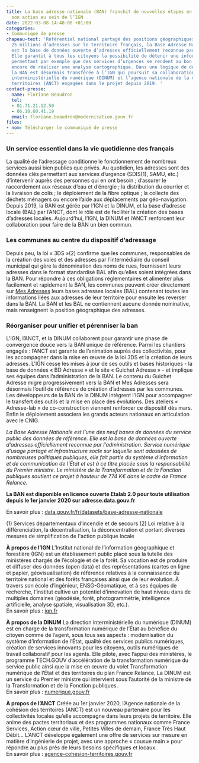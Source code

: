 ```yaml
---
title: La base adresse nationale (BAN) franchit de nouvelles étapes en poursuivant
  son action au sein de l’IGN
date: 2022-03-08 14:48:00 +01:00
categories:
- Communiqué de presse
chapeau-text: 'Référentiel national partagé des positions géographiques de plus de
  25 millions d’adresses sur le territoire français, la Base Adresse Nationale (BAN)
  est la base de données ouverte d’adresses officiellement reconnue par l’administration.
  Elle garantit à tous les citoyens la possibilité de détenir une information géographique
  permettant par exemple que des services d’urgences se rendent au bon endroit ou
  encore de réaliser une analyse cartographique. Dans une logique de déploiement,
  la BAN est désormais transférée à l’IGN qui poursuit sa collaboration avec la direction
  interministérielle du numérique (DINUM) et l’agence nationale de la cohésion des
  territoires (ANCT) engagées dans le projet depuis 2019. '
contact-presse:
  name: Floriane Beaudron
  tel:
  - 01.71.21.12.50
  - 06.10.60.41.19
  email: floriane.beaudron@modernisation.gouv.fr
files:
- nom: Télécharger le communiqué de presse
---
```


### Un service essentiel dans la vie quotidienne des français 
 
La qualité de l’adressage conditionne le fonctionnement de nombreux services aussi bien publics que privés. Au quotidien, les adresses sont des données clés permettant aux services d’urgence (SDIS(1), SAMU, etc.) d’intervenir auprès des personnes qui en ont besoin ; d’assurer le raccordement aux réseaux d’eau et d’énergie ; la distribution du courrier et la livraison de colis ; le déploiement de la fibre optique ; la collecte des déchets ménagers ou encore l’aide aux déplacements par géo-navigation.
Depuis 2019, la BAN est gérée par l’IGN et la DINUM, et la base d’adresse locale (BAL) par l’ANCT, dont le rôle est de faciliter la création des bases d’adresses locales. Aujourd’hui, l’IGN, la DINUM et l’ANCT renforcent leur collaboration pour faire de la BAN un bien commun.

### Les communes au centre du dispositif d’adressage 

Depuis peu, la loi « 3DS »(2) confirme que les communes, responsables de la création des voies et des adresses par l’intermédiaire du conseil municipal qui gère la dénomination des noms de rues, fournissent leurs adresses dans le format standardisé BAL afin qu’elles soient intégrées dans la BAN. Pour répondre à ces obligations règlementaires et alimenter plus facilement et rapidement la BAN, les communes peuvent créer directement sur [Mes Adresses](https://mes-adresses.data.gouv.fr/) leurs bases adresses locales (BAL) contenant toutes les informations liées aux adresses de leur territoire pour ensuite les reverser dans la BAN. La BAN et les BAL ne contiennent aucune donnée nominative, mais renseignent la position géographique des adresses.



### Réorganiser pour unifier et pérenniser la ban  
 
L’IGN, l’ANCT, et la DINUM collaborent pour garantir une phase de convergence douce vers la BAN unique de référence. Parmi les chantiers engagés : l’ANCT est garante de l’animation auprès des collectivités, pour les accompagner dans la mise en œuvre de la loi 3DS et la création de leurs adresses. L’IGN cesse les mises à jour de ses outils et bases historiques - la base de données « BD Adresse » et le site « Guichet Adresse » - et implique ses équipes dans l’administration de la BAN. Le contenu du Guichet Adresse migre progressivement vers la BAN et Mes Adresses sera désormais l’outil de référence de création d’adresses par les communes. Les développeurs de la BAN de la DINUM intègrent l’IGN pour accompagner le transfert des outils et la mise en place des évolutions. Des ateliers « Adresse-lab » de co-construction viennent renforcer ce dispositif dès mars. Enfin le déploiement associera les grands acteurs nationaux en articulation avec le CNIG. 

*La Base Adresse Nationale est l’une des neuf bases de données du service public des données de référence. Elle est la base de données ouverte d’adresses officiellement reconnue par l’administration. Service numérique d’usage partagé et infrastructure socle sur laquelle sont adossées de nombreuses politiques publiques, elle fait partie du système d’information et de communication de l’État et est à ce titre placée sous la responsabilité du Premier ministre. Le ministère de la Transformation et de la Fonction publiques soutient ce projet à hauteur de 774 K€ dans le cadre de France Relance.* 

**La BAN est disponible en licence ouverte Etalab 2.0 pour toute utilisation depuis le 1er janvier 2020 sur adresse.data.gouv.fr**

En savoir plus : [data.gouv.fr/fr/datasets/base-adresse-nationale](https://www.data.gouv.fr/fr/datasets/base-adresse-nationale/)

(1) Services départementaux d’incendie et de secours 
(2) Loi relative à la différenciation, la décentralisation, la déconcentration et portant diverses mesures de simplification de l'action publique locale 


**À propos de l’IGN**
L’Institut national de l’information géographique et forestière (IGN) est un établissement public placé sous la tutelle des ministères chargés de l’écologie et de la forêt. Sa vocation est de produire et diffuser des données (open data) et des représentations (cartes en ligne et papier, géovisualisation) de référence relatives à la connaissance du territoire national et des forêts françaises ainsi que de leur évolution. À travers son école d’ingénieur, ENSG-Géomatique, et à ses équipes de recherche, l’institut cultive un potentiel d’innovation de haut niveau dans de multiples domaines (géodésie, forêt, photogrammétrie, intelligence artificielle, analyse spatiale, visualisation 3D, etc.). 
<br>En savoir plus : [ign.fr](https://www.ign.fr/)


**À propos de la DINUM**
La direction interministérielle du numérique (DINUM) est en charge de la transformation numérique de l’État au bénéfice du citoyen comme de l’agent, sous tous ses aspects : modernisation du système d’information de l’État, qualité des services publics numériques, création de services innovants pour les citoyens, outils numériques de travail collaboratif pour les agents. 
Elle pilote, avec l’appui des ministères, le programme TECH.GOUV d’accélération de la transformation numérique du service public ainsi que la mise en œuvre du volet Transformation numérique de l’État et des territoires du plan France Relance.
La DINUM est un service du Premier ministre qui intervient sous l’autorité de la ministre de la Transformation et de la Fonction publiques. 
<br>En savoir plus : [numerique.gouv.fr](https://www.numerique.gouv.fr/) 


**À propos de l’ANCT**
Créée au 1er janvier 2020, l’Agence nationale de la cohésion des territoires (ANCT) est un nouveau partenaire pour les collectivités locales qu’elle accompagne dans leurs projets de territoire. Elle anime des pactes territoriaux et des programmes nationaux comme France Services, Action cœur de ville, Petites Villes de demain, France Très Haut Débit… 
L’ANCT développe également une offre de services sur mesure en matière d’ingénierie de projet, avec une approche « cousue main » pour répondre au plus près de leurs besoins spécifiques et locaux.
<br>En savoir plus : [agence-cohesion-territoires.gouv.fr](https://agence-cohesion-territoires.gouv.fr/)
